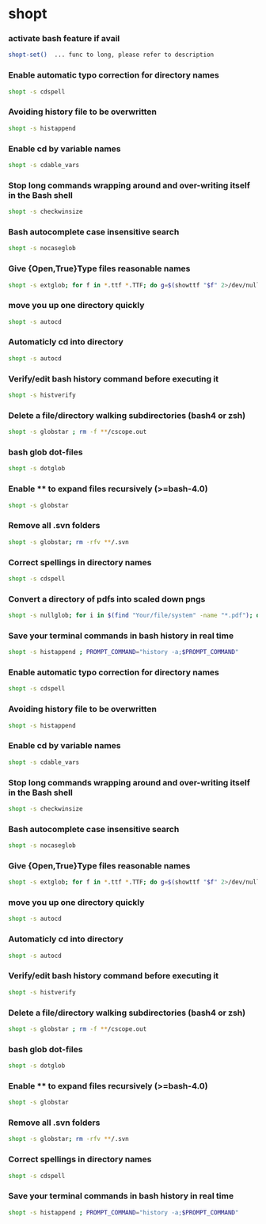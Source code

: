 # shopt 

### activate bash feature if avail
```sh
shopt-set()  ... func to long, please refer to description
```

### Enable automatic typo correction for directory names
```sh
shopt -s cdspell
```

### Avoiding history file to be overwritten
```sh
shopt -s histappend
```

### Enable cd by variable names
```sh
shopt -s cdable_vars
```

### Stop long commands wrapping around and over-writing itself in the Bash shell
```sh
shopt -s checkwinsize
```

### Bash autocomplete case insensitive search
```sh
shopt -s nocaseglob
```

### Give {Open,True}Type files reasonable names
```sh
shopt -s extglob; for f in *.ttf *.TTF; do g=$(showttf "$f" 2>/dev/null | grep -A1 "language=0.*FullName" | tail -1 | rev | cut -f1 | rev); g=${g##+( )}; mv -i "$f" "$g".ttf; done
```

### move you up one directory quickly
```sh
shopt -s autocd
```

### Automaticly cd into directory
```sh
shopt -s autocd
```

### Verify/edit bash history command before executing it
```sh
shopt -s histverify
```

### Delete a file/directory walking subdirectories (bash4 or zsh)
```sh
shopt -s globstar ; rm -f **/cscope.out
```

### bash glob dot-files
```sh
shopt -s dotglob
```

### Enable ** to expand files recursively (>=bash-4.0)
```sh
shopt -s globstar
```

### Remove all .svn folders
```sh
shopt -s globstar; rm -rfv **/.svn
```

### Correct spellings in directory names
```sh
shopt -s cdspell
```

### Convert a directory of pdfs into scaled down pngs
```sh
shopt -s nullglob; for i in $(find "Your/file/system" -name "*.pdf"); do e="$(dirname $i)/$(basename $i '.pdf').png"; gs -sDEVICE=png16m -q -dPDFFitPage -g492x380 -dTextAlphaBits=4 -dGraphicsAlphaBits=4 -dNOSUBSTDEVICECOLORS -o $e $i; done
```

### Save your terminal commands in bash history in real time
```sh
shopt -s histappend ; PROMPT_COMMAND="history -a;$PROMPT_COMMAND"
```

### Enable automatic typo correction for directory names
```sh
shopt -s cdspell
```

### Avoiding history file to be overwritten
```sh
shopt -s histappend
```

### Enable cd by variable names
```sh
shopt -s cdable_vars
```

### Stop long commands wrapping around and over-writing itself in the Bash shell
```sh
shopt -s checkwinsize
```

### Bash autocomplete case insensitive search
```sh
shopt -s nocaseglob
```

### Give {Open,True}Type files reasonable names
```sh
shopt -s extglob; for f in *.ttf *.TTF; do g=$(showttf "$f" 2>/dev/null | grep -A1 "language=0.*FullName" | tail -1 | rev | cut -f1 | rev); g=${g##+( )}; mv -i "$f" "$g".ttf; done
```

### move you up one directory quickly
```sh
shopt -s autocd
```

### Automaticly cd into directory
```sh
shopt -s autocd
```

### Verify/edit bash history command before executing it
```sh
shopt -s histverify
```

### Delete a file/directory walking subdirectories (bash4 or zsh)
```sh
shopt -s globstar ; rm -f **/cscope.out
```

### bash glob dot-files
```sh
shopt -s dotglob
```

### Enable ** to expand files recursively (>=bash-4.0)
```sh
shopt -s globstar
```

### Remove all .svn folders
```sh
shopt -s globstar; rm -rfv **/.svn
```

### Correct spellings in directory names
```sh
shopt -s cdspell
```

### Save your terminal commands in bash history in real time
```sh
shopt -s histappend ; PROMPT_COMMAND="history -a;$PROMPT_COMMAND"
```

